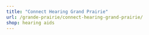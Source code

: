 ```yaml
---
title: "Connect Hearing Grand Prairie"
url: /grande-prairie/connect-hearing-grand-prairie/
shop: hearing aids
---
```

